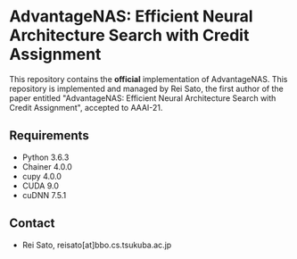 # AdvantageNAS: Efficient Neural Architecture Search with Credit Assignment

This repository contains the **official** implementation of AdvantageNAS.
This repository is implemented and managed by Rei Sato, the first author of the paper entitled "AdvantageNAS: Efficient Neural Architecture Search with Credit Assignment", accepted to AAAI-21.


## Requirements
- Python 3.6.3
- Chainer 4.0.0
- cupy 4.0.0
- CUDA 9.0
- cuDNN 7.5.1

## Contact
- Rei Sato, reisato[at]bbo.cs.tsukuba.ac.jp
